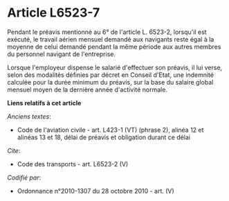 # Article L6523-7

Pendant le préavis mentionné au 6° de l'article L. 6523-2, lorsqu'il est exécuté, le travail aérien mensuel demandé aux
navigants reste égal à la moyenne de celui demandé pendant la même période aux autres membres du personnel navigant de
l'entreprise. 

Lorsque l'employeur dispense le salarié d'effectuer son préavis, il lui verse, selon des modalités définies par décret en
Conseil d'Etat, une indemnité calculée pour la durée minimum du préavis, sur la base du salaire global mensuel moyen de la
dernière année d'activité normale.

**Liens relatifs à cet article**

_Anciens textes_:

  - Code de l'aviation civile - art. L423-1 (VT) (phrase 2), alinéa 12 et alinéas 13 et 18, délai de préavis et obligation durant ce délai

_Cite_:

  - Code des transports - art. L6523-2 (V)

_Codifié par_:

  - Ordonnance n°2010-1307 du 28 octobre 2010 - art. (V)
